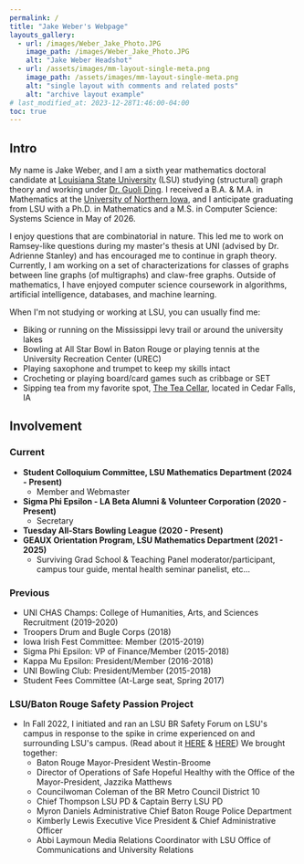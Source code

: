 ```yaml
---
permalink: /
title: "Jake Weber's Webpage"
layouts_gallery:
  - url: /images/Weber_Jake_Photo.JPG
    image_path: /images/Weber_Jake_Photo.JPG
    alt: "Jake Weber Headshot"
  - url: /assets/images/mm-layout-single-meta.png
    image_path: /assets/images/mm-layout-single-meta.png
    alt: "single layout with comments and related posts"
    alt: "archive layout example"
# last_modified_at: 2023-12-28T1:46:00-04:00
toc: true
---
```


## Intro
My name is Jake Weber, and I am a sixth year mathematics doctoral candidate at [Louisiana State University](https://www.lsu.edu) (LSU) studying (structural) graph theory and working under [Dr. Guoli Ding](https://www.math.lsu.edu/~ding/). I received a B.A. & M.A. in Mathematics at the [University of Northern Iowa](https://uni.edu), and I anticipate graduating from LSU with a Ph.D. in Mathematics and a M.S. in Computer Science: Systems Science  in May of 2026.

I enjoy questions that are combinatorial in nature. This led me to work on Ramsey-like questions during my master's thesis at UNI (advised by Dr. Adrienne Stanley) and has encouraged me to continue in graph theory. Currently, I am working on a set of characterizations for classes of graphs between line graphs (of multigraphs) and claw-free graphs. Outside of mathematics, I have enjoyed computer science coursework in algorithms, artificial intelligence, databases, and machine learning.

When I'm not studying or working at LSU, you can usually find me:
- Biking or running on the Mississippi levy trail or around the university lakes
- Bowling at All Star Bowl in Baton Rouge or playing tennis at the University Recreation Center (UREC)
- Playing saxophone and trumpet to keep my skills intact
- Crocheting or playing board/card games such as cribbage or SET
- Sipping tea from my favorite spot, [The Tea Cellar](https://teacellartea.com), located in Cedar Falls, IA 

## Involvement 

### Current

- **Student Colloquium Committee, LSU Mathematics Department (2024 - Present)** <!-- 2024, 2025, 2026 -->
  - Member and Webmaster
- **Sigma Phi Epsilon - LA Beta Alumni & Volunteer Corporation (2020 - Present)** <!-- 2020-2026 -->
  - Secretary
- **Tuesday All-Stars Bowling League (2020 - Present)** <!-- 2020-2026 -->
- **GEAUX Orientation Program, LSU Mathematics Department (2021 - 2025)** <!-- 2021-2026 -->
  - Surviving Grad School & Teaching Panel moderator/participant, campus tour guide, mental health seminar panelist, etc...

### Previous

- UNI CHAS Champs: College of Humanities, Arts, and Sciences Recruitment (2019-2020)
- Troopers Drum and Bugle Corps (2018)
- Iowa Irish Fest Committee: Member (2015-2019)
- Sigma Phi Epsilon: VP of Finance/Member (2015-2018)
- Kappa Mu Epsilon: President/Member (2016-2018)
- UNI Bowling Club: President/Member (2015-2018)
- Student Fees Committee (At-Large seat, Spring 2017)

### LSU/Baton Rouge Safety Passion Project
- In Fall 2022, I initiated and ran an LSU BR Safety Forum on LSU's campus in response to the spike in crime experienced on and surrounding LSU's campus. (Read about it [HERE](https://lsureveille.com/156492/news/lsu-student-hosts-forum-to-address-safety-concerns-within-the-baton-rouge-community/) & [HERE](https://www.theadvocate.com/baton_rouge/news/education/lsu-campus-security-more-lights-cameras/article_b5db236a-6514-11ed-8abc-d791e8db948f.html)) We brought together: 
  - Baton Rouge Mayor-President Westin-Broome
  - Director of Operations of Safe Hopeful Healthy with the Office of the Mayor-President, Jazzika Matthews
  - Councilwoman Coleman of the BR Metro Council District 10
  -  Chief Thompson LSU PD & Captain Berry LSU PD
  - Myron Daniels Administrative Chief Baton Rouge Police Department
  -  Kimberly Lewis Executive Vice President & Chief Administrative Officer
  - Abbi Laymoun Media Relations Coordinator with LSU Office of Communications and University Relations